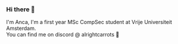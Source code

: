 ### Hi there 👋

I'm Anca, I'm a first year MSc CompSec student at Vrije Universiteit Amsterdam. \
You can find me on discord @ alrightcarrots 🥕

<!--
**anca-elena/anca-elena** is a ✨ _special_ ✨ repository because its `README.md` (this file) appears on your GitHub profile.

Here are some ideas to get you started:

- 🔭 I’m currently working on ...
- 🌱 I’m currently learning ...
- 👯 I’m looking to collaborate on ...
- 🤔 I’m looking for help with ...
- 💬 Ask me about ...
- 📫 How to reach me: ...
- 😄 Pronouns: ...
- ⚡ Fun fact: ...
-->
